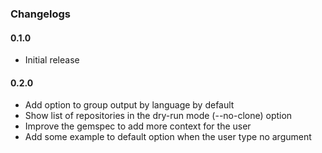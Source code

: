 ### Changelogs

#### 0.1.0

- Initial release

#### 0.2.0
- Add option to group output by language by default
- Show list of repositories in the dry-run mode (--no-clone) option
- Improve the gemspec to add more context for the user
- Add some example to default option when the user type no argument
